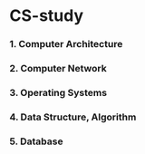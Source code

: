 # CS-study

### 1. Computer Architecture
### 2. Computer Network
### 3. Operating Systems
### 4. Data Structure, Algorithm
### 5. Database

